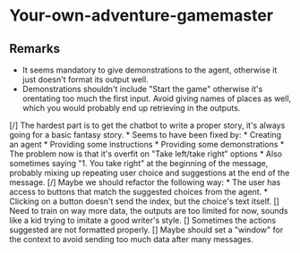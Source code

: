 # Your-own-adventure-gamemaster

## Remarks

- It seems mandatory to give demonstrations to the agent, otherwise it just doesn't format its output well.
- Demonstrations shouldn't include "Start the game" otherwise it's orentating too much the first input. Avoid giving names of places as well, which you would probably end up retrieving in the outputs.

[/] The hardest part is to get the chatbot to write a proper story, it's always going for a basic fantasy story.
    * Seems to have been fixed by:
      * Creating an agent
      * Providing some instructions
      * Providing some demonstrations
    * The problem now is that it's overfit on "Take left/take right" options
    * Also sometimes saying "1. You take right" at the beginning of the message, probably mixing up repeating user choice and suggestions at the end of the message.
[/] Maybe we should refactor the following way:
    * The user has access to buttons that match the suggested choices from the agent.
    * Clicking on a button doesn't send the index, but the choice's text itself.
[] Need to train on way more data, the outputs are too limited for now, sounds like a kid trying to imitate a good writer's style.
[] Sometimes the actions suggested are not formatted properly.
[] Maybe should set a "window" for the context to avoid sending too much data after many messages.